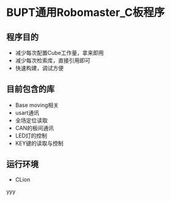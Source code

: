 # BUPT通用Robomaster_C板程序

## 程序目的

- 减少每次配置Cube工作量，拿来即用
- 减少每次检索库，直接引用即可
- 快速构建，调试方便

## 目前包含的库
- Base moving相关
- usart通讯
- 全场定位读取
- CAN的板间通讯
- LED灯的控制
- KEY键的读取与控制

## 运行环境

- CLion


yyy
